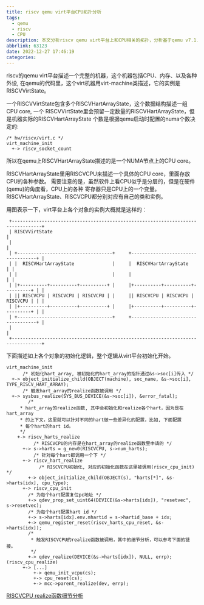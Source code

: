 ```yaml
---
title: riscv qemu virt平台CPU拓扑分析
tags:
  - qemu
  - riscv
  - CPU
description: 本文分析riscv qemu virt平台上和CPU相关的拓扑，分析基于qemu v7.1.50代码。
abbrlink: 63123
date: 2022-12-27 17:46:19
categories:
---
```


riscv的qemu virt平台描述一个完整的机器，这个机器包括CPU、内存、以及各种外设,
在qemu的代码里，这个virt机器用virt-machine类描述，它的实例是RISCVVirtState。

一个RISCVVirtState包含多个RISCVHartArrayState，这个数据结构描述一组CPU core, 一个
RISCVVirtState里会预留一定数量的RISCVHartArrayState，但是机器实际的RISCVHartArrayState
个数是根据qemu启动时配置的numa个数决定的:
```
/* hw/riscv/virt.c */
virt_machine_init
  +-> riscv_socket_count
```
所以在qemu上RISCVHartArrayState描述的是一个NUMA节点上的CPU core。

RISCVHartArrayState里用RISCVCPU来描述一个具体的CPU core，里面存放CPU的各种参数。
需要注意的是，虽然软件上看CPU似乎是分层的，但是在硬件(qemu)的角度看，CPU上的各种
寄存器只是CPU上的一个变量。RISCVHartArrayState、RISCVCPU都分别对应有自己的类和实例。

用图表示一下，virt平台上各个对象的实例大概就是这样的：
```
 +---------------------------------------------------------------------------------+
 | RISCVVirtState                                                                  |
 |                                                                                 |
 | +-----------------------------------+     +-----------------------------------+ |
 | |  RISCVHartArrayState              |     |  RISCVHartArrayState              | |
 | |                                   |     |                                   | |
 | |+----------+----------+----------+ |     |+----------+----------+----------+ | |
 | || RISCVCPU | RISCVCPU | RISCVCPU | |     || RISCVCPU | RISCVCPU | RISCVCPU | | |
 | |+----------+----------+----------+ |     |+----------+----------+----------+ | |
 | +-----------------------------------+     +-----------------------------------+ |
 |                                                                                 |
 +---------------------------------------------------------------------------------+
```

下面描述如上各个对象的初始化逻辑，整个逻辑从virt平台初始化开始。
```
virt_machine_init
      /* 初始化hart_array, 被初始化的hart_array的指针通过&s->soc[i]传入 */
  +-> object_initialize_child(OBJECT(machine), soc_name, &s->soc[i], TYPE_RISCV_HART_ARRAY);
      /* 触发hart_array的realize函数被调用 */
  +-> sysbus_realize(SYS_BUS_DEVICE(&s->soc[i]), &error_fatal);
        /*
	 * hart_array的realize函数, 其中会初始化和realize各个hart，因为是在hart_array
	 * 的上下文，这里就可以针对不同的hart做一些差异化的配置，比如, 下面配置
	 * 每个hart的hart id。
	 */
    +-> riscv_harts_realize
          /* RISCVCPU的内存是在hart_array的realize函数里申请的 */
      +-> s->harts = g_new0(RISCVCPU, s->num_harts);
          /* 针对每个hart都调用一个下 */
      +-> riscv_hart_realize
            /* RISCVCPU初始化, 对应的初始化函数在这里被调用(riscv_cpu_init) */
        +-> object_initialize_child(OBJECT(s), "harts[*]", &s->harts[idx], cpu_type);
	  +-> riscv_cpu_init
	    /* 为每个hart配置复位pc地址 */
        +-> qdev_prop_set_uint64(DEVICE(&s->harts[idx]), "resetvec", s->resetvec);
	    /* 为每个hart配置hart id */
        +-> s->harts[idx].env.mhartid = s->hartid_base + idx;
        +-> qemu_register_reset(riscv_harts_cpu_reset, &s->harts[idx]);
	    /*
	     * 触发RISCVCPU的realize函数被调用，其中的细节分析，可以参考下面的链接。
	     */
        +-> qdev_realize(DEVICE(&s->harts[idx]), NULL, errp); (riscv_cpu_realize)
	  +-> [...]
          +-> qemu_init_vcpu(cs);
          +-> cpu_reset(cs);
          +-> mcc->parent_realize(dev, errp);
```
[RISCVCPU realize函数细节分析](https://wangzhou.github.io/多核启动基本逻辑分析/)

